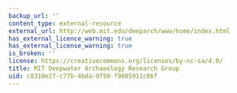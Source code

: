 ```yaml
---
backup_url: ''
content_type: external-resource
external_url: http://web.mit.edu/deeparch/www/home/index.html
has_external_licence_warning: true
has_external_license_warning: true
is_broken: ''
license: https://creativecommons.org/licenses/by-nc-sa/4.0/
title: MIT Deepwater Archaeology Research Group
uid: c8310e27-c77b-4bda-9f59-f9605911c86f
---
```


